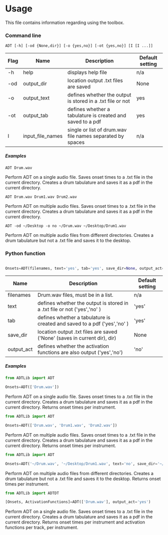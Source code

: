 # Usage

This file contains information regarding using the toolbox.

### Command line

    ADT [-h] [-od {None,dir}] [-o {yes,no}] [-ot {yes,no}] [I [I ...]]   
    
| Flag   | Name           |   Description                                                       | Default setting  |
| ----  |  -------  | ----- |   ------   |   
| -h     |  help             |   displays help file                                              | n/a     |                                        
| -od    |   output_dir      |   location output .txt files are saved                            | None | 
| -o      | output_text     | defines whether the output is stored in a .txt file or not    | yes |
| -ot    |   output_tab     |   defines whether a tabulature is created and saved to a pdf       | yes|
| I      |   input_file_names|   single or list of drum.wav file names separated by spaces                     |  n/a |

##### Examples

    ADT Drum.wav
    
Perform ADT on a single audio file. Saves onset times to a .txt file in the current directory. Creates a drum tabulature and saves it as a pdf in the current directory.
    
    ADT Drum.wav Drum1.wav Drum2.wav

Perform ADT on multiple audio files. Saves onset times to a .txt file in the current directory. Creates a drum tabulature and saves it as a pdf in the current directory.
    
    ADT -od ~/Desktop -o no ~/Drum.wav ~/Desktop/Drum1.wav 

Perform ADT on multiple audio files from different directories. Creates a drum tabulature but not a .txt file and saves it to the desktop.

  
### Python function


```Python

Onsets=ADT(filenames, text='yes', tab='yes', save_dir=None, output_act='no')

```
| Name           |   Description                                                       | Default setting  |
|  -------  | ----- |   ------   |   
|       filenames      | Drum.wav files, must be in a list.                                        | n/a     |                                           
|   text     |   defines whether the output is stored in a .txt file or not ('yes','no' )                           | 'yes' |
|   tab  |   defines whether a tabulature is created and saved to a pdf ('yes','no' )                           | 'yes' |
|   save_dir      |   location output .txt files are saved ('None' (saves in current dir), dir)                     | None | 
|   output_act    |   defines whether the activation functions are also output ('yes','no')                     | 'no' | 

##### Examples

```Python
from ADTLib import ADT

Onsets=ADT(['Drum.wav'])
```
Perform ADT on a single audio file. Saves onset times to a .txt file in the current directory. Creates a drum tabulature and saves it as a pdf in the current directory. Returns onset times per instrument.

```Python
from ADTLib import ADT

Onsets=ADT(['Drum.wav', 'Drum1.wav', 'Drum2.wav'])
```
Perform ADT on multiple audio files. Saves onset times to a .txt file in the current directory. Creates a drum tabulature and saves it as a pdf in the current directory. Returns onset times per instrument.

```Python
from ADTLib import ADT

Onsets=ADT('~/Drum.wav', '~/Desktop/Drum1.wav', text='no', save_dir='~/Desktop')
```    
Perform ADT on multiple audio files from different directories. Creates a drum tabulature but not a .txt file and saves it to the desktop. Returns onset times per instrument.

```Python
from ADTLib import ADTDT

[Onsets, ActivationFunctions]=ADT(['Drum.wav'], output_act='yes')
```    
Perform ADT on a single audio file. Saves onset times to a .txt file in the current directory. Creates a drum tabulature and saves it as a pdf in the current directory. Returns onset times per instrument and activation functions per track, per instrument.



